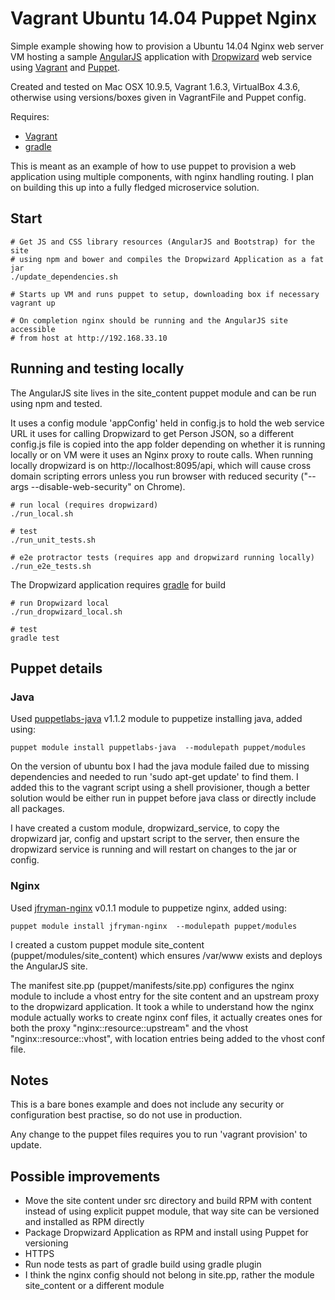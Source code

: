 # Vagrant Ubuntu 14.04 Puppet Nginx

Simple example showing how to provision a Ubuntu 14.04 Nginx web server VM hosting a sample [AngularJS](https://angularjs.org/) application with [Dropwizard](https://dropwizard.github.io/dropwizard/) web service using [Vagrant](https://www.vagrantup.com/) and [Puppet](https://puppetlabs.com/).

Created and tested on Mac OSX 10.9.5, Vagrant 1.6.3, VirtualBox 4.3.6, otherwise using versions/boxes given in VagrantFile and Puppet config.

Requires:

* [Vagrant](https://www.vagrantup.com/)
* [gradle](http://www.gradle.org/)

This is meant as an example of how to use puppet to provision a web application using multiple components, with nginx handling routing. I plan on building this up into a fully fledged microservice solution.

## Start

```
# Get JS and CSS library resources (AngularJS and Bootstrap) for the site
# using npm and bower and compiles the Dropwizard Application as a fat jar
./update_dependencies.sh

# Starts up VM and runs puppet to setup, downloading box if necessary
vagrant up

# On completion nginx should be running and the AngularJS site accessible
# from host at http://192.168.33.10
```

## Running and testing locally

The AngularJS site lives in the site_content puppet module and can be run using npm and tested.

It uses a config module 'appConfig' held in config.js to hold the web service URL it uses for calling Dropwizard to get Person JSON, so a different config.js file is copied into the app folder depending on whether it is running locally or on VM were it uses an Nginx proxy to route calls. When running locally dropwizard is on http://localhost:8095/api, which will cause cross domain scripting errors unless you run browser with reduced security ("--args --disable-web-security" on Chrome).

```
# run local (requires dropwizard)
./run_local.sh

# test
./run_unit_tests.sh

# e2e protractor tests (requires app and dropwizard running locally)
./run_e2e_tests.sh
```

The Dropwizard application requires [gradle](http://www.gradle.org/) for build

```
# run Dropwizard local
./run_dropwizard_local.sh

# test
gradle test
```

## Puppet details

### Java

Used [puppetlabs-java](https://forge.puppetlabs.com/puppetlabs/java) v1.1.2 module to puppetize installing java, added using:

```
puppet module install puppetlabs-java  --modulepath puppet/modules
```

On the version of ubuntu box I had the java module failed due to missing dependencies and needed to run 'sudo apt-get update' to find them. I added this to the vagrant script using a shell provisioner, though a better solution would be either run in puppet before java class or directly include all packages.

I have created a custom module, dropwizard_service, to copy the dropwizard jar, config and upstart script to the server, then ensure the dropwizard service is running and will restart on changes to the jar or config.

### Nginx

Used [jfryman-nginx](https://forge.puppetlabs.com/jfryman/nginx) v0.1.1 module to puppetize nginx, added using:

```
puppet module install jfryman-nginx  --modulepath puppet/modules
```

I created a custom puppet module site_content (puppet/modules/site_content) which ensures /var/www exists and deploys the AngularJS site.

The manifest site.pp (puppet/manifests/site.pp) configures the nginx module to include a vhost entry for the site content and an upstream proxy to the dropwizard application. It took a while to understand how the nginx module actually works to create nginx conf files, it actually creates ones for both the proxy "nginx::resource::upstream" and the vhost "nginx::resource::vhost", with location entries being added to the vhost conf file.

## Notes

This is a bare bones example and does not include any security or configuration best practise, so do not use in production.

Any change to the puppet files requires you to run 'vagrant provision' to update.

## Possible improvements

* Move the site content under src directory and build RPM with content instead of using explicit puppet module, that way site can be versioned and installed as RPM directly
* Package Dropwizard Application as RPM and install using Puppet for versioning
* HTTPS
* Run node tests as part of gradle build using gradle plugin
* I think the nginx config should not belong in site.pp, rather the module site_content or a different module